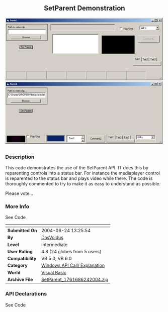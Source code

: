 ﻿<div align="center">

## SetParent Demonstration

<img src="PIC20046241442305667.JPG">
</div>

### Description

This code demonstrates the use of the SetParent API. IT does this by reparenting controls into a status bar. For instance the mediaplayer control is reparented to the status bar and plays video while there. The code is thoroughly commented to try to make it as easy to understand as possible.

Please vote...
 
### More Info
 
See Code


<span>             |<span>
---                |---
**Submitted On**   |2004-06-24 13:25:54
**By**             |[DasVoldus](https://github.com/Planet-Source-Code/PSCIndex/blob/master/ByAuthor/dasvoldus.md)
**Level**          |Intermediate
**User Rating**    |4.8 (24 globes from 5 users)
**Compatibility**  |VB 5\.0, VB 6\.0
**Category**       |[Windows API Call/ Explanation](https://github.com/Planet-Source-Code/PSCIndex/blob/master/ByCategory/windows-api-call-explanation__1-39.md)
**World**          |[Visual Basic](https://github.com/Planet-Source-Code/PSCIndex/blob/master/ByWorld/visual-basic.md)
**Archive File**   |[SetParent\_1761686242004\.zip](https://github.com/Planet-Source-Code/dasvoldus-setparent-demonstration__1-54574/archive/master.zip)

### API Declarations

See Code





